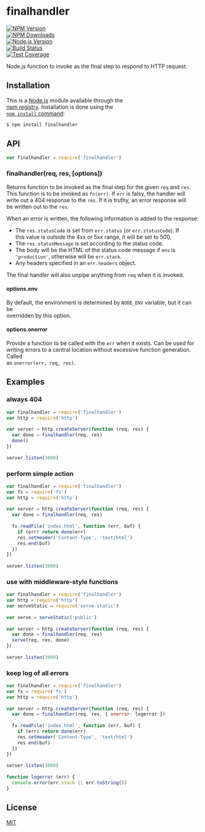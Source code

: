 # finalhandler  
  
[![NPM Version][npm-image]][npm-url]  
[![NPM Downloads][downloads-image]][downloads-url]  
[![Node.js Version][node-image]][node-url]  
[![Build Status][travis-image]][travis-url]  
[![Test Coverage][coveralls-image]][coveralls-url]  
  
Node.js function to invoke as the final step to respond to HTTP request.  
  
## Installation  
  
This is a [Node.js](https://nodejs.org/en/) module available through the  
[npm registry](https://www.npmjs.com/). Installation is done using the  
[`npm install` command](https://docs.npmjs.com/getting-started/installing-npm-packages-locally):  
  
```sh  
$ npm install finalhandler  
```  
  
## API  
  
<!-- eslint-disable no-unused-vars -->  
  
```js  
var finalhandler = require('finalhandler')  
```  
  
### finalhandler(req, res, [options])  
  
Returns function to be invoked as the final step for the given `req` and `res`.  
This function is to be invoked as `fn(err)`. If `err` is falsy, the handler will  
write out a 404 response to the `res`. If it is truthy, an error response will  
be written out to the `res`.  
  
When an error is written, the following information is added to the response:  
  
  * The `res.statusCode` is set from `err.status` (or `err.statusCode`). If  
    this value is outside the 4xx or 5xx range, it will be set to 500.  
  * The `res.statusMessage` is set according to the status code.  
  * The body will be the HTML of the status code message if `env` is  
    `'production'`, otherwise will be `err.stack`.  
  * Any headers specified in an `err.headers` object.  
  
The final handler will also unpipe anything from `req` when it is invoked.  
  
#### options.env  
  
By default, the environment is determined by `NODE_ENV` variable, but it can be  
overridden by this option.  
  
#### options.onerror  
  
Provide a function to be called with the `err` when it exists. Can be used for  
writing errors to a central location without excessive function generation. Called  
as `onerror(err, req, res)`.  
  
## Examples  
  
### always 404  
  
```js  
var finalhandler = require('finalhandler')  
var http = require('http')  
  
var server = http.createServer(function (req, res) {  
  var done = finalhandler(req, res)  
  done()  
})  
  
server.listen(3000)  
```  
  
### perform simple action  
  
```js  
var finalhandler = require('finalhandler')  
var fs = require('fs')  
var http = require('http')  
  
var server = http.createServer(function (req, res) {  
  var done = finalhandler(req, res)  
  
  fs.readFile('index.html', function (err, buf) {  
    if (err) return done(err)  
    res.setHeader('Content-Type', 'text/html')  
    res.end(buf)  
  })  
})  
  
server.listen(3000)  
```  
  
### use with middleware-style functions  
  
```js  
var finalhandler = require('finalhandler')  
var http = require('http')  
var serveStatic = require('serve-static')  
  
var serve = serveStatic('public')  
  
var server = http.createServer(function (req, res) {  
  var done = finalhandler(req, res)  
  serve(req, res, done)  
})  
  
server.listen(3000)  
```  
  
### keep log of all errors  
  
```js  
var finalhandler = require('finalhandler')  
var fs = require('fs')  
var http = require('http')  
  
var server = http.createServer(function (req, res) {  
  var done = finalhandler(req, res, { onerror: logerror })  
  
  fs.readFile('index.html', function (err, buf) {  
    if (err) return done(err)  
    res.setHeader('Content-Type', 'text/html')  
    res.end(buf)  
  })  
})  
  
server.listen(3000)  
  
function logerror (err) {  
  console.error(err.stack || err.toString())  
}  
```  
  
## License  
  
[MIT](LICENSE)  
  
[npm-image]: https://img.shields.io/npm/v/finalhandler.svg  
[npm-url]: https://npmjs.org/package/finalhandler  
[node-image]: https://img.shields.io/node/v/finalhandler.svg  
[node-url]: https://nodejs.org/en/download  
[travis-image]: https://img.shields.io/travis/pillarjs/finalhandler.svg  
[travis-url]: https://travis-ci.org/pillarjs/finalhandler  
[coveralls-image]: https://img.shields.io/coveralls/pillarjs/finalhandler.svg  
[coveralls-url]: https://coveralls.io/r/pillarjs/finalhandler?branch=master  
[downloads-image]: https://img.shields.io/npm/dm/finalhandler.svg  
[downloads-url]: https://npmjs.org/package/finalhandler  
